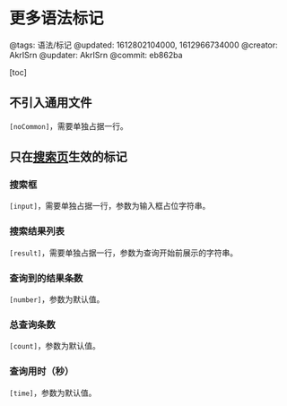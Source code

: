 # 更多语法标记

@tags: 语法/标记
@updated: 1612802104000, 1612966734000
@creator: AkrISrn
@updater: AkrISrn
@commit: eb862ba

[toc]

## 不引入通用文件

`[noCommon]`，需要单独占据一行。

## 只在[搜索页](/zh/search.md "#")生效的标记

### 搜索框

`[input]`，需要单独占据一行，参数为输入框占位字符串。

### 搜索结果列表

`[result]`，需要单独占据一行，参数为查询开始前展示的字符串。

### 查询到的结果条数

`[number]`，参数为默认值。

### 总查询条数

`[count]`，参数为默认值。

### 查询用时（秒）

`[time]`，参数为默认值。
